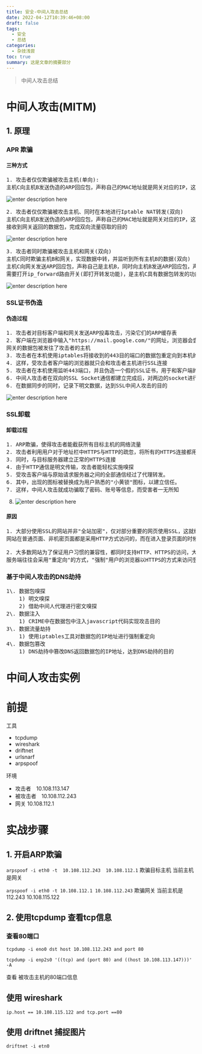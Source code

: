 ```yaml
---
title: 安全-中间人攻击总结
date: 2022-04-12T10:39:46+08:00
draft: false
tags:
  - 安全
  - 总结
categories:
  - 杂技浅尝
toc: true
summary: 这是文章的摘要部分
---
```



> 中间人攻击总结
<!--more-->

#  中间人攻击(MITM)
## 1. 原理
### APR 欺骗
#### 三种方式
<pre>1. 攻击者仅仅欺骗被攻击主机(单向):
主机C向主机B发送伪造的ARP回应包，声称自己的MAC地址就是网关对应的IP，这样，主机B就会将所有的流量发送主机C(攻击者)，主机C开启ip_forward路由转发功能将数据包进行转发
</pre>
![enter description here][1]
<pre>
2. 攻击者仅仅欺骗被攻击主机、同时在本地进行Iptable NAT转发(双向)
主机C向主机B发送伪造的ARP回应包，声称自己的MAC地址就是网关对应的IP，这样，主机B就会将所有的流量发送主机C(攻击者)，同时，攻击者在本地使用Iptables进行NAT转换，这样就可以
接收到网关返回的数据包，完成双向流量窃取的目的
</pre>
![enter description here][2]
<pre>
3. 攻击者同时欺骗被攻击主机和网关(双向)
主机C同时欺骗主机B和网关，实现数据中转，并监听到所有主机B的数据(双向)
主机C向网关发送ARP回应包，声称自己是主机B，同时向主机B发送ARP回应包，声称自己是网关，这样，网关和主机B两边的流量都会发往主机C，主机C并不需要使用Iptables做特殊的转发，只
需要打开ip_forward路由开关(即打开转发功能)，是主机C具有数据包转发的功能即可，就可以成功劫持主机B的流量数据</pre>
![enter description here][3]


### SSL证书伪造
#### 伪造过程
<pre>
1. 攻击者对目标客户端和网关发送ARP投毒攻击，污染它们的ARP缓存表
2. 客户端在浏览器中输入"https://mail.google.com/"的网址，浏览器会尝试和"https://mail.google.com/"的443端口建立SSL连接，但是因为客户端受到了ARP投毒攻击，原本发往
网关的数据包被发往了攻击者的主机
3. 攻击者在本机使用iptables将接收到的443目的端口的数据包重定向到本机的IP地址
4. 这样，受攻击者客户端的浏览器就只会和攻击者主机进行SSL连接
5. 攻击者在本机使用监听443端口，并且伪造一个假的SSL证书，用于和客户端的连接，同时，提取客户端发送的数据包的原始目的IP地址，用于和客户端原始请求的服务器建立另一个SSL连接
6. 中间人攻击者在双向的SSL Socket通信都建立完成后，对两边的socket进行数据读写同步，将数据通道打通，使客户端的浏览器能够正常访问(受攻击者不会察觉到已经收到SSL中间人攻击)
6. 在数据同步的同时，记录下明文数据，达到SSL中间人攻击的目的
</pre>
![enter description here][4]

### SSL卸载
#### 卸载过程
<pre>1. ARP欺骗，使得攻击者能截获所有目标主机的网络流量
2. 攻击者利用用户对于地址栏中HTTPS与HTTP的疏忽，将所有的HTTPS连接都用HTTP来代替
3. 同时，与目标服务器建立正常的HTTPS连接
4. 由于HTTP通信是明文传输，攻击者能轻松实施嗅探
5. 受攻击客户端与原始请求服务器之间的全部通信经过了代理转发。 
6. 其中，出现的图标被替换成为用户熟悉的"小黄锁"图标，以建立信任。 
7. 这样，中间人攻击就成功骗取了密码、账号等信息，而受害者一无所知</pre>
8. ![enter description here][5]
#### 原因
<pre>1. 大部分使用SSL的网站并非"全站加密"，仅对部分重要的网页使用SSL，这就给攻击者以可乘之机。可以简单地理解为:
网站在普通页面、非机密页面都是采用HTTP方式访问的，而在进入登录页面的时候才会采用HTTPS加密处理

2. 大多数网站为了保证用户习惯的兼容性，都同时支持HTTP、HTTPS的访问，大多数情况下，这两种访问方式并没有太大的安全问题，但是当用户访问的页面是涉及机密信息的登录页面时，
服务端往往会采用"重定向"的方式，"强制"用户的浏览器以HTTPS的方式来访问登录页面，为的是保证密钥信息的安全传输</pre>

### 基于中间人攻击的DNS劫持
<pre>1\. 数据包嗅探
    1) 明文嗅探
    2) 借助中间人代理进行密文嗅探
2\. 数据注入
    1) CRIME中在数据包中注入javascript代码实现攻击目的
3\. 数据流量劫持
    1) 使用iptables工具对数据包的IP地址进行强制重定向
4\. 数据包篡改
    1) DNS劫持中篡改DNS返回数据包的IP地址，达到DNS劫持的目的</pre>

# 中间人攻击实例


# 前提
工具
- tcpdump
- wireshark
- driftnet
- urlsnarf
- arpspoof

环境

- 攻击者　10.108.113.147
- 被攻击者　10.108.112.243
- 网关  10.108.112.1
　
# 实战步骤
 ## 1. 开启ARP欺骗


`arpspoof -i eth0 -t  10.108.112.243  10.108.112.1`
欺骗目标主机 当前主机 是网关

`arpspoof -i eth0 -t 10.108.112.1 10.108.112.243`
欺骗网关 当前主机是112.243
10.108.115.122
## 2. 使用tcpdump 查看tcp信息

### 查看80端口
`tcpdump -i eno0 dst host 10.108.112.243 and port 80`

`tcpdump -i enp2s0 '((tcp) and (port 80) and ((host 10.108.113.147)))' -A `

查看 被攻击主机的80端口信息


## 使用 wireshark 

`ip.host == 10.108.115.122 and tcp.port ==80`



## 使用 driftnet 捕捉图片

`driftnet -i etn0`


  [1]: ./images/1493092114715.jpg "APR单向 "
  [2]: ./images/1493092166013.jpg "APR双向(进行NAT转发)"
  [3]: ./images/1493092219754.jpg "APR双向(数据包转发 充当路由)"
  [4]: ./images/1493092490534.jpg "SSL伪造"
  [5]: ./images/1493092755310.jpg "APR欺骗 http to https"